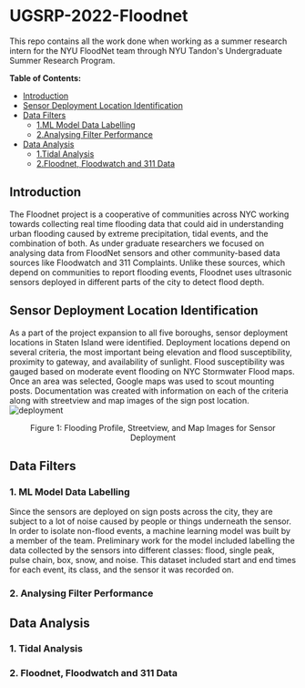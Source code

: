 # UGSRP-2022-Floodnet
This repo contains all the work done when working as a summer research intern for the NYU FloodNet team through NYU Tandon's Undergraduate Summer Research Program.

**Table of Contents:**
- [Introduction](#introduction)
- [Sensor Deployment Location Identification](#sensor-deployment-location-identification)
- [Data Filters](#data-filtering)
   - [1.ML Model Data Labelling](#1-ml-model-data-labelling)
   - [2.Analysing Filter Performance](#2-analysing-filter-performance)
- [Data Analysis](#data-analysis)
   - [1.Tidal Analysis](#1-tidal-analysis)
   - [2.Floodnet, Floodwatch and 311 Data](#2-floodnet-floodwatch-and-311-data)
 
## Introduction
   The Floodnet project is a cooperative of communities across NYC working towards collecting real time flooding data that could aid in understanding urban flooding caused by extreme precipitation, tidal events, and the combination of both. As under graduate researchers we focused on analysing data from FloodNet sensors and other community-based data sources like Floodwatch and 311 Complaints. Unlike these sources, which depend on communities to report flooding events, Floodnet uses ultrasonic sensors deployed in different parts of the city to detect flood depth. 

## Sensor Deployment Location Identification
   As a part of the project expansion to all five boroughs, sensor deployment locations in Staten Island were identified. Deployment locations depend on several criteria, the most important being elevation and flood susceptibility, proximity to gateway, and availability of sunlight. Flood susceptibility was gauged based on moderate event flooding on NYC Stormwater Flood maps. Once an area was selected, Google maps was used to scout mounting posts. Documentation was created with information on each of the criteria along with streetview and map images of the sign post location. 
![deployment](https://user-images.githubusercontent.com/105950235/183995501-652b2840-4e58-47ce-9b02-1a4f5c28a8c1.jpg)
<p align='center'>
   Figure 1: Flooding Profile, Streetview, and Map Images for Sensor Deployment
</p>

## Data Filters
### 1. ML Model Data Labelling
   Since the sensors are deployed on sign posts across the city, they are subject to a lot of noise caused by people or things underneath the sensor. In order to isolate non-flood events, a machine learning model was built by a member of the team. Preliminary work for the model included labelling the data collected by the sensors into different classes: flood, single peak, pulse chain, box, snow, and noise. This dataset included start and end times for each event, its class, and the sensor it was recorded on. 

### 2. Analysing Filter Performance

## Data Analysis


### 1. Tidal Analysis

### 2. Floodnet, Floodwatch and 311 Data
   
